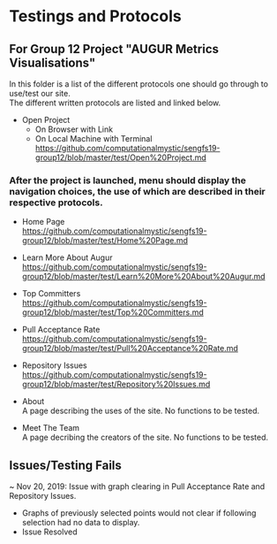 # Testings and Protocols
## For Group 12 Project "AUGUR Metrics Visualisations"

In this folder is a list of the different protocols one should go through to use/test our site.  
The different written protocols are listed and linked below.    

 - Open Project  
    - On Browser with Link  
    - On Local Machine with Terminal  
  https://github.com/computationalmystic/sengfs19-group12/blob/master/test/Open%20Project.md

### After the project is launched, menu should display the navigation choices, the use of which are described in their respective protocols. 

- Home Page  
  https://github.com/computationalmystic/sengfs19-group12/blob/master/test/Home%20Page.md

- Learn More About Augur  
  https://github.com/computationalmystic/sengfs19-group12/blob/master/test/Learn%20More%20About%20Augur.md

- Top Committers   
  https://github.com/computationalmystic/sengfs19-group12/blob/master/test/Top%20Committers.md

- Pull Acceptance Rate    
  https://github.com/computationalmystic/sengfs19-group12/blob/master/test/Pull%20Acceptance%20Rate.md
  
- Repository Issues  
  https://github.com/computationalmystic/sengfs19-group12/blob/master/test/Repository%20Issues.md

- About  
  A page describing the uses of the site.  No functions to be tested.
  
- Meet The Team  
  A page decribing the creators of the site.  No functions to be tested.

## Issues/Testing Fails
~
Nov 20, 2019:  Issue with graph clearing in Pull Acceptance Rate and Repository Issues.   
  - Graphs of previously selected points would not clear if following selection had no data to display.
  - Issue Resolved
